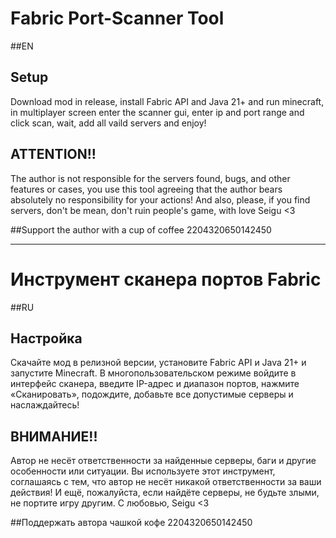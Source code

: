 # Fabric Port-Scanner Tool
##EN
## Setup

Download mod in release, install Fabric API and Java 21+ and run minecraft, in multiplayer screen enter the scanner gui, enter ip and port range and click scan, wait, add all vaild servers and enjoy!

## ATTENTION!!
The author is not responsible for the servers found, bugs, and other features or cases, you use this tool agreeing that the author bears absolutely no responsibility for your actions!
And also, please, if you find servers, don't be mean, don't ruin people's game, with love Seigu <3

##Support the author with a cup of coffee 2204320650142450

---------------------------------
# Инструмент сканера портов Fabric
##RU
## Настройка

Скачайте мод в релизной версии, установите Fabric API и Java 21+ и запустите Minecraft. В многопользовательском режиме войдите в интерфейс сканера, введите IP-адрес и диапазон портов, нажмите «Сканировать», подождите, добавьте все допустимые серверы и наслаждайтесь!

## ВНИМАНИЕ!!
Автор не несёт ответственности за найденные серверы, баги и другие особенности или ситуации. Вы используете этот инструмент, соглашаясь с тем, что автор не несёт никакой ответственности за ваши действия!
И ещё, пожалуйста, если найдёте серверы, не будьте злыми, не портите игру другим. С любовью, Seigu <3

##Поддержать автора чашкой кофе 2204320650142450

